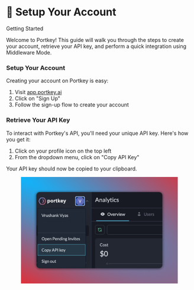 # 💼 Setup Your Account

Getting Started

Welcome to Portkey! This guide will walk you through the steps to create your account, retrieve your API key, and perform a quick integration using Middleware Mode.

### Setup Your Account

Creating your account on Portkey is easy:

1. Visit [app.portkey.ai](https://app.portkey.ai)
2. Click on "Sign Up"
3. Follow the sign-up flow to create your account

### Retrieve Your API Key

To interact with Portkey's API, you'll need your unique API key. Here's how you get it:

1. Click on your profile icon on the top left
2. From the dropdown menu, click on "Copy API Key"

Your API key should now be copied to your clipboard.

<div align="left">

<figure><img src="../../.gitbook/assets/API Key.png" alt=""><figcaption></figcaption></figure>

</div>
